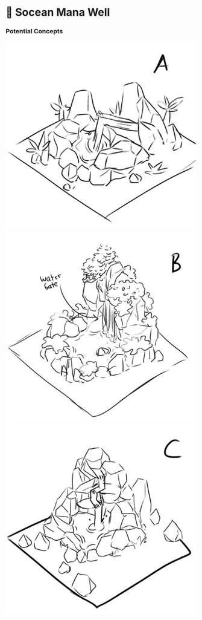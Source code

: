 # 🌊 Socean Mana Well

### Potential Concepts

![](<../../.gitbook/assets/image (13) (1) (1) (1).png>)![](<../../.gitbook/assets/image (12) (1) (1) (1).png>)![](<../../.gitbook/assets/image (15) (1) (1) (1) (1).png>)

